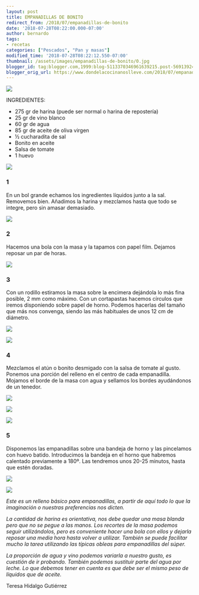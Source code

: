 ```yaml
---
layout: post
title: EMPANADILLAS DE BONITO
redirect_from: /2018/07/empanadillas-de-bonito
date: '2018-07-28T08:22:00.000-07:00'
author: bernardo
tags:
- recetas
categories: ["Pescados", "Pan y masas"]
modified_time: '2018-07-28T08:22:12.550-07:00'
thumbnail: /assets/images/empanadillas-de-bonito/0.jpg
blogger_id: tag:blogger.com,1999:blog-5113370346961639215.post-5691392424186563405
blogger_orig_url: https://www.dondelacocinanoslleve.com/2018/07/empanadillas-de-bonito.html
---
```


  

![](/assets/images/empanadillas-de-bonito/0.jpg)

  
INGREDIENTES:
* 275 gr de harina (puede ser normal o harina de repostería)
* 25 gr de vino blanco
* 60 gr de agua
* 85 gr de aceite de oliva virgen
* ½ cucharadita de sal
* Bonito en aceite
* Salsa de tomate
* 1 huevo

  

![](/assets/images/empanadillas-de-bonito/1.jpg)

  

### 1

En un bol grande echamos los ingredientes líquidos junto a la sal. Removemos bien. Añadimos la harina y mezclamos hasta que todo se integre, pero sin amasar demasiado.  

![](/assets/images/empanadillas-de-bonito/2.jpg)

  

### 2

Hacemos una bola con la masa y la tapamos con papel film. Dejamos reposar un par de horas.  

![](/assets/images/empanadillas-de-bonito/3.jpg)

  

### 3

Con un rodillo estiramos la masa sobre la encimera dejándola lo más fina posible, 2 mm como máximo. Con un cortapastas hacemos círculos que iremos disponiendo sobre papel de horno. Podemos hacerlas del tamaño que más nos convenga, siendo las más habituales de unos 12 cm de diámetro.  

![](/assets/images/empanadillas-de-bonito/4.jpg)

  

![](/assets/images/empanadillas-de-bonito/5.jpg)

  

### 4

Mezclamos el atún o bonito desmigado con la salsa de tomate al gusto. Ponemos una porción del relleno en el centro de cada empanadilla. Mojamos el borde de la masa con agua y sellamos los bordes ayudándonos de un tenedor.  

![](/assets/images/empanadillas-de-bonito/6.jpg)

  

![](/assets/images/empanadillas-de-bonito/7.jpg)

  

![](/assets/images/empanadillas-de-bonito/8.jpg)

  

### 5

Disponemos las empanadillas sobre una bandeja de horno y las pincelamos con huevo batido. Introducimos la bandeja en el horno que habremos calentado previamente a 180º. Las tendremos unos 20-25 minutos, hasta que estén doradas.  

![](/assets/images/empanadillas-de-bonito/9.jpg)

  
  

![](/assets/images/empanadillas-de-bonito/10.jpg)

  
_Este es un relleno básico para empanadillas, a partir de aquí todo lo que la imaginación o nuestras preferencias nos dicten._

_La cantidad de harina es orientativa, nos debe quedar una masa blanda pero que no se pegue a las manos. Los recortes de la masa podemos seguir utilizándolos, pero es conveniente hacer una bola con ellos y dejarla reposar una media hora hasta volver a utilizar. También se puede facilitar mucho la tarea utilizando las típicas obleas para empanadillas del súper._

_La proporción de agua y vino podemos variarla a nuestro gusto, es cuestión de ir probando. También podemos sustituir parte del agua por leche. Lo que debemos tener en cuenta es que debe ser el mismo peso de líquidos que de aceite._  

Teresa Hidalgo Gutiérrez
